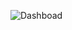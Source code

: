 ![Dashboad](https://github.com/Shubham301099/Customer-Churn-Analysis-/assets/154081009/89b5b845-6bdd-489a-af7c-13559753d253)

